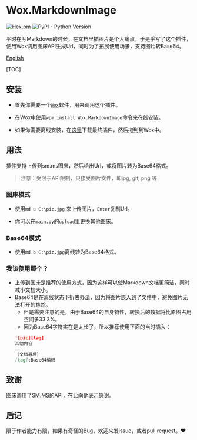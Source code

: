 # Wox.MarkdownImage <!-- omit in toc --> 
[![Hex.pm](https://img.shields.io/hexpm/l/plug.svg)][license]
![PyPI - Python Version](https://img.shields.io/pypi/pyversions/Django.svg)

  
平时在写Markdown的时候，在文档里插图片是个大痛点，于是乎写了这个插件，使用Wox调用图床API生成Url，同时为了拓展使用场景，支持图片转Base64。

[English][en]

[TOC]
## 安装
- 首先你需要一个[`Wox`][wox]软件，用来调用这个插件。
  
- 在Wox中使用`wpm install Wox.MarkdownImage`命令来在线安装。
  
- 如果你需要离线安装，在[这里][release]下载最终插件，然后拖到到Wox中。

## 用法
插件支持上传到sm.ms图床，然后给出Url，或将图片转为Base64格式。
  
> 注意：受限于API限制，只接受图片文件，即jpg, gif, png 等

### 图床模式
- 使用`md u C:\pic.jpg` 来上传图片，`Enter`复制Url。
  
- 你可以在`main.py`的`upload`里更换其他图床。

### Base64模式
- 使用`md b C:\pic.jpg`离线转为Base64格式。

### 我该使用那个？
- 上传到图床是推荐的使用方式，因为这样可以使Markdown文档更简洁，同时减小文档大小。
- Base64是在离线状态下折衷办法，因为将图片嵌入到了文件中，避免图片无法打开的尴尬。
	- 但是需要注意的是，由于Base64的自身特性，转换后的数据将比原图占用空间多33.3%。
	- 因为Base64字符实在是太长了，所以推荐使用下面的当时插入：
	```markdown
	![pic][tag]
	其他内容
	……
	（文档最后）
	[tag]:Base64编码
	```
## 致谢
图床调用了[SM.MS][sm]的API，在此向他表示感谢。

## 后记
限于作者能力有限，如果有奇怪的Bug，欢迎来发issue，或者pull request。:heart:

[wox]:http://www.wox.one
[sm]:https://sm.ms/
[hex]:https://img.shields.io/hexpm/l/plug.svg
[license]:http://www.apache.org/licenses
[release]:https://github.com/AndrewLauu/Wox.MarkdownImage/releases
[en]:https://github.com/AndrewLauu/Wox.MarkdownImage/blob/master/README-en.md
